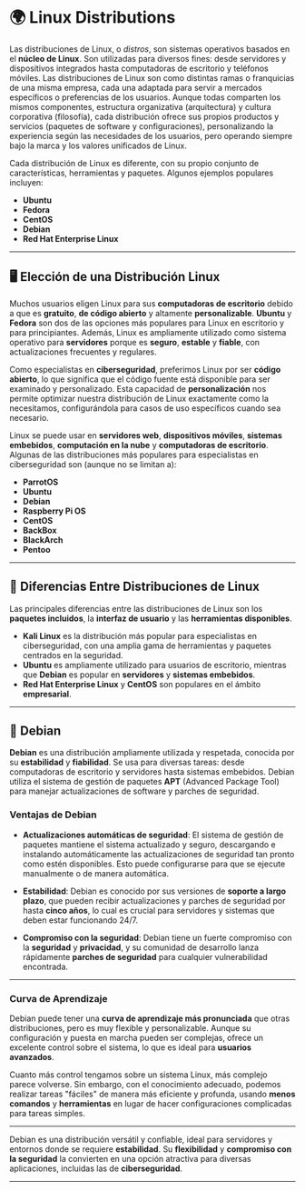 # 🌍 Linux Distributions

Las distribuciones de Linux, o *distros*, son sistemas operativos basados en el **núcleo de Linux**. Son utilizadas para diversos fines: desde servidores y dispositivos integrados hasta computadoras de escritorio y teléfonos móviles. Las distribuciones de Linux son como distintas ramas o franquicias de una misma empresa, cada una adaptada para servir a mercados específicos o preferencias de los usuarios. Aunque todas comparten los mismos componentes, estructura organizativa (arquitectura) y cultura corporativa (filosofía), cada distribución ofrece sus propios productos y servicios (paquetes de software y configuraciones), personalizando la experiencia según las necesidades de los usuarios, pero operando siempre bajo la marca y los valores unificados de Linux.

Cada distribución de Linux es diferente, con su propio conjunto de características, herramientas y paquetes. Algunos ejemplos populares incluyen:

- **Ubuntu**
- **Fedora**
- **CentOS**
- **Debian**
- **Red Hat Enterprise Linux**

---

## 🖥️ Elección de una Distribución Linux

Muchos usuarios eligen Linux para sus **computadoras de escritorio** debido a que es **gratuito**, **de código abierto** y altamente **personalizable**. **Ubuntu** y **Fedora** son dos de las opciones más populares para Linux en escritorio y para principiantes. Además, Linux es ampliamente utilizado como sistema operativo para **servidores** porque es **seguro**, **estable** y **fiable**, con actualizaciones frecuentes y regulares.

Como especialistas en **ciberseguridad**, preferimos Linux por ser **código abierto**, lo que significa que el código fuente está disponible para ser examinado y personalizado. Esta capacidad de **personalización** nos permite optimizar nuestra distribución de Linux exactamente como la necesitamos, configurándola para casos de uso específicos cuando sea necesario.

Linux se puede usar en **servidores web**, **dispositivos móviles**, **sistemas embebidos**, **computación en la nube** y **computadoras de escritorio**. Algunas de las distribuciones más populares para especialistas en ciberseguridad son (aunque no se limitan a):

- **ParrotOS**
- **Ubuntu**
- **Debian**
- **Raspberry Pi OS**
- **CentOS**
- **BackBox**
- **BlackArch**
- **Pentoo**

---

## 🔧 Diferencias Entre Distribuciones de Linux

Las principales diferencias entre las distribuciones de Linux son los **paquetes incluidos**, la **interfaz de usuario** y las **herramientas disponibles**.

- **Kali Linux** es la distribución más popular para especialistas en ciberseguridad, con una amplia gama de herramientas y paquetes centrados en la seguridad.
- **Ubuntu** es ampliamente utilizado para usuarios de escritorio, mientras que **Debian** es popular en **servidores** y **sistemas embebidos**.
- **Red Hat Enterprise Linux** y **CentOS** son populares en el ámbito **empresarial**.

---

## 🐧 Debian

**Debian** es una distribución ampliamente utilizada y respetada, conocida por su **estabilidad** y **fiabilidad**. Se usa para diversas tareas: desde computadoras de escritorio y servidores hasta sistemas embebidos. Debian utiliza el sistema de gestión de paquetes **APT** (Advanced Package Tool) para manejar actualizaciones de software y parches de seguridad.

### Ventajas de Debian

- **Actualizaciones automáticas de seguridad**: El sistema de gestión de paquetes mantiene el sistema actualizado y seguro, descargando e instalando automáticamente las actualizaciones de seguridad tan pronto como estén disponibles. Esto puede configurarse para que se ejecute manualmente o de manera automática.
  
- **Estabilidad**: Debian es conocido por sus versiones de **soporte a largo plazo**, que pueden recibir actualizaciones y parches de seguridad por hasta **cinco años**, lo cual es crucial para servidores y sistemas que deben estar funcionando 24/7.

- **Compromiso con la seguridad**: Debian tiene un fuerte compromiso con la **seguridad** y **privacidad**, y su comunidad de desarrollo lanza rápidamente **parches de seguridad** para cualquier vulnerabilidad encontrada.

---

### Curva de Aprendizaje

Debian puede tener una **curva de aprendizaje más pronunciada** que otras distribuciones, pero es muy flexible y personalizable. Aunque su configuración y puesta en marcha pueden ser complejas, ofrece un excelente control sobre el sistema, lo que es ideal para **usuarios avanzados**. 

Cuanto más control tengamos sobre un sistema Linux, más complejo parece volverse. Sin embargo, con el conocimiento adecuado, podemos realizar tareas "fáciles" de manera más eficiente y profunda, usando **menos comandos** y **herramientas** en lugar de hacer configuraciones complicadas para tareas simples.

---

Debian es una distribución versátil y confiable, ideal para servidores y entornos donde se requiere **estabilidad**. Su **flexibilidad** y **compromiso con la seguridad** la convierten en una opción atractiva para diversas aplicaciones, incluidas las de **ciberseguridad**.

---

